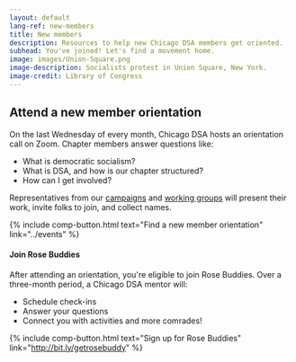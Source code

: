 ```yaml
---
layout: default
lang-ref: new-members
title: New members
description: Resources to help new Chicago DSA members get oriented.
subhead: You've joined! Let's find a movement home.
image: images/Union-Square.png
image-description: Socialists protest in Union Square, New York.
image-credit: Library of Congress
---
```


## Attend a new member orientation

On the last Wednesday of every month, Chicago DSA hosts an orientation call on Zoom. Chapter members answer questions like:

- What is democratic socialism? 
- What is DSA, and how is our chapter structured?
- How can I get involved?

Representatives from our [campaigns](campaigns) and [working groups](working-groups) will present their work, invite folks to join, and collect names.

{% include comp-button.html text="Find a new member orientation" link="../events" %}

#### Join Rose Buddies

After attending an orientation, you're eligible to join Rose Buddies. Over a three-month period, a Chicago DSA mentor will: 

- Schedule check-ins
- Answer your questions
- Connect you with activities and more comrades!

{% include comp-button.html text="Sign up for Rose Buddies" link="http://bit.ly/getrosebuddy" %}
